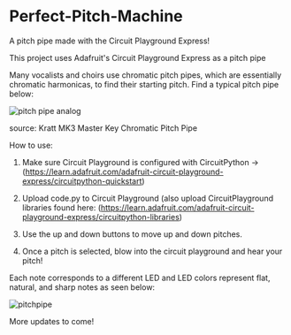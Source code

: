 # Perfect-Pitch-Machine
A pitch pipe made with the Circuit Playground Express!

This project uses Adafruit's Circuit Playground Express as a pitch pipe

Many vocalists and choirs use chromatic pitch pipes, which are essentially chromatic harmonicas, to find their starting pitch. Find a typical pitch pipe below:

![pitch pipe analog](https://user-images.githubusercontent.com/19801817/36513184-6a16db48-173c-11e8-9e2e-556ac0d35596.jpg)

source: Kratt MK3 Master Key Chromatic Pitch Pipe

How to use:

1. Make sure Circuit Playground is configured with CircuitPython -> (https://learn.adafruit.com/adafruit-circuit-playground-express/circuitpython-quickstart)

2. Upload code.py to Circuit Playground (also upload CircuitPlayground libraries found here: (https://learn.adafruit.com/adafruit-circuit-playground-express/circuitpython-libraries)

3. Use the up and down buttons to move up and down pitches.

4. Once a pitch is selected, blow into the circuit playground and hear your pitch!

Each note corresponds to a different LED and LED colors represent flat, natural, and sharp notes as seen below:

![pitchpipe](https://user-images.githubusercontent.com/19801817/36512846-649db0c6-173a-11e8-9864-ebcf6aa7dd21.png)

More updates to come!



